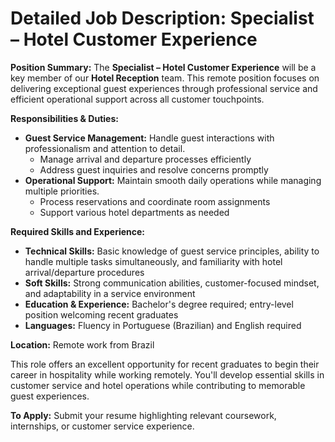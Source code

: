 # Detailed Job Description: Specialist – Hotel Customer Experience

**Position Summary:**
The **Specialist – Hotel Customer Experience** will be a key member of our **Hotel Reception** team. This remote position focuses on delivering exceptional guest experiences through professional service and efficient operational support across all customer touchpoints.

**Responsibilities & Duties:**
- **Guest Service Management:** Handle guest interactions with professionalism and attention to detail.
  - Manage arrival and departure processes efficiently
  - Address guest inquiries and resolve concerns promptly
- **Operational Support:** Maintain smooth daily operations while managing multiple priorities.
  - Process reservations and coordinate room assignments
  - Support various hotel departments as needed

**Required Skills and Experience:**
- **Technical Skills:** Basic knowledge of guest service principles, ability to handle multiple tasks simultaneously, and familiarity with hotel arrival/departure procedures
- **Soft Skills:** Strong communication abilities, customer-focused mindset, and adaptability in a service environment
- **Education & Experience:** Bachelor's degree required; entry-level position welcoming recent graduates
- **Languages:** Fluency in Portuguese (Brazilian) and English required

**Location:** Remote work from Brazil

This role offers an excellent opportunity for recent graduates to begin their career in hospitality while working remotely. You'll develop essential skills in customer service and hotel operations while contributing to memorable guest experiences.

**To Apply:**
Submit your resume highlighting relevant coursework, internships, or customer service experience.